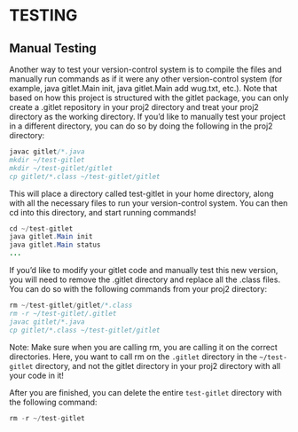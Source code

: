 # TESTING

## 

## Manual Testing

Another way to test your version-control system is to compile the files and manually run commands as if it were any other version-control system (for example, java gitlet.Main init, java gitlet.Main add wug.txt, etc.). Note that based on how this project is structured with the gitlet package, you can only create a .gitlet repository in your proj2 directory and treat your proj2 directory as the working directory. If you’d like to manually test your project in a different directory, you can do so by doing the following in the proj2 directory:

```java
javac gitlet/*.java
mkdir ~/test-gitlet
mkdir ~/test-gitlet/gitlet
cp gitlet/*.class ~/test-gitlet/gitlet
```
This will place a directory called test-gitlet in your home directory, along with all the necessary files to run your version-control system. You can then cd into this directory, and start running commands!

```java
cd ~/test-gitlet
java gitlet.Main init
java gitlet.Main status
...
```
If you’d like to modify your gitlet code and manually test this new version, you will need to remove the .gitlet directory and replace all the .class files. You can do so with the following commands from your proj2 directory:

```java
rm ~/test-gitlet/gitlet/*.class
rm -r ~/test-gitlet/.gitlet
javac gitlet/*.java
cp gitlet/*.class ~/test-gitlet/gitlet
```
Note: Make sure when you are calling rm, you are calling it on the correct directories. Here, you want to call rm on the `.gitlet` directory in the `~/test-gitlet` directory, and not the gitlet directory in your proj2 directory with all your code in it!

After you are finished, you can delete the entire `test-gitlet` directory with the following command:
```java
rm -r ~/test-gitlet
```
